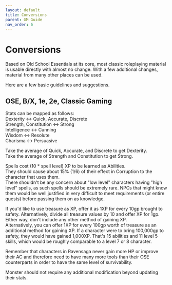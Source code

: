 ```yaml
---
layout: default
title: Conversions
parent: GM Guide
nav_order: 6
---
```


# Conversions

Based on Old School Essentials at its core, most classic roleplaying material is usable directly with almost no change. With a few additional changes, material from many other places can be used.

Here are a few basic guidelines and suggestions.


## OSE, B/X, 1e, 2e, Classic Gaming

Stats can be mapped as follows:  
Dexterity <-> Quick, Accurate, Discrete  
Strength, Constitution <-> Strong  
Intelligence <-> Cunning  
Wisdom <-> Resolute  
Charisma <-> Persuasive

Take the average of Quick, Accurate, and Discrete to get Dexterity.  
Take the average of Strength and Constitution to get Strong.

Spells cost (10 * spell level) XP to be learned as Abilities.  
They should cause about 15% (1/6) of their effect in Corruption to the character that uses them.  
There shouldn't be any concern about "low level" characters having "high level" spells, as such spells should be extremely rare. NPCs that might know them would be well justified in very difficult to meet requirements (or entire quests) before passing them on as knowledge.

If you'd like to use treasure as XP, offer it as 1XP for every 10gp brought to safety. Alternatively, divide all treasure values by 10 and offer XP for 1gp. Either way, don't include any other method of gaining XP.  
Alternatively, you can offer 1XP for every 100gp worth of treasure as an additional method for gaining XP. If a character were to bring 100,000gp to safety, they would have gained 1,000XP. That's 15 abilities and 11 level 5 skills, which would be roughly comparable to a level 7 or 8 character.

Remember that characters in Ravensaga never gain more HP or improve their AC and therefore need to have many more tools than their OSE counterparts in order to have the same level of survivability.  

Monster should not require any additional modification beyond updating their stats.
